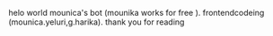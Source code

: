 helo world
mounica's bot (mounika works for free ).
frontendcodeing  (mounica.yeluri,g.harika).
thank you for reading



